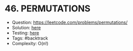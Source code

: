 # 46. PERMUTATIONS

* Question: https://leetcode.com/problems/permutations/
* Solution: [here](Solution.java)
* Testing: [here](SolutionTest.java)
* Tags: #backtrack
* Complexity: O(n!)
